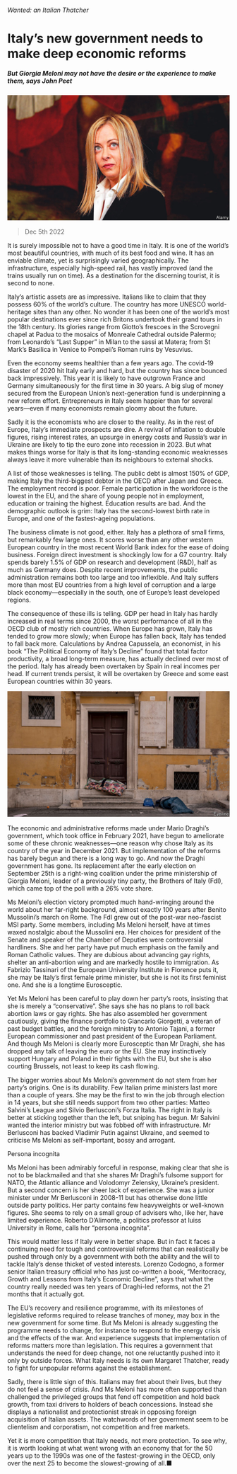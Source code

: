 ###### Wanted: an Italian Thatcher

# Italy’s new government needs to make deep economic reforms 

##### But Giorgia Meloni may not have the desire or the experience to make them, says John Peet 

![image](images/20221210_SRP033.jpg) 

> Dec 5th 2022 

It is surely impossible not to have a good time in Italy. It is one of the world’s most beautiful countries, with much of its best food and wine. It has an enviable climate, yet is surprisingly varied geographically. The infrastructure, especially high-speed rail, has vastly improved (and the trains usually run on time). As a destination for the discerning tourist, it is second to none.

Italy’s artistic assets are as impressive. Italians like to claim that they possess 60% of the world’s culture. The country has more UNESCO world-heritage sites than any other. No wonder it has been one of the world’s most popular destinations ever since rich Britons undertook their grand tours in the 18th century. Its glories range from Giotto’s frescoes in the Scrovegni chapel at Padua to the mosaics of Monreale Cathedral outside Palermo; from Leonardo’s “Last Supper” in Milan to the sassi at Matera; from St Mark’s Basilica in Venice to Pompeii’s Roman ruins by Vesuvius.

Even the economy seems healthier than a few years ago. The covid-19 disaster of 2020 hit Italy early and hard, but the country has since bounced back impressively. This year it is likely to have outgrown France and Germany simultaneously for the first time in 30 years. A big slug of money secured from the European Union’s next-generation fund is underpinning a new reform effort. Entrepreneurs in Italy seem happier than for several years—even if many economists remain gloomy about the future.

Sadly it is the economists who are closer to the reality. As in the rest of Europe, Italy’s immediate prospects are dire. A revival of inflation to double figures, rising interest rates, an upsurge in energy costs and Russia’s war in Ukraine are likely to tip the euro zone into recession in 2023. But what makes things worse for Italy is that its long-standing economic weaknesses always leave it more vulnerable than its neighbours to external shocks.

A list of those weaknesses is telling. The public debt is almost 150% of GDP, making Italy the third-biggest debtor in the OECD after Japan and Greece. The employment record is poor. Female participation in the workforce is the lowest in the EU, and the share of young people not in employment, education or training the highest. Education results are bad. And the demographic outlook is grim: Italy has the second-lowest birth rate in Europe, and one of the fastest-ageing populations. 

The business climate is not good, either. Italy has a plethora of small firms, but remarkably few large ones. It scores worse than any other western European country in the most recent World Bank index for the ease of doing business. Foreign direct investment is shockingly low for a G7 country. Italy spends barely 1.5% of GDP on research and development (R&amp;D), half as much as Germany does. Despite recent improvements, the public administration remains both too large and too inflexible. And Italy suffers more than most EU countries from a high level of corruption and a large black economy—especially in the south, one of Europe’s least developed regions.

The consequence of these ills is telling. GDP per head in Italy has hardly increased in real terms since 2000, the worst performance of all in the OECD club of mostly rich countries. When Europe has grown, Italy has tended to grow more slowly; when Europe has fallen back, Italy has tended to fall back more. Calculations by Andrea Capussela, an economist, in his book “The Political Economy of Italy’s Decline” found that total factor productivity, a broad long-term measure, has actually declined over most of the period. Italy has already been overtaken by Spain in real incomes per head. If current trends persist, it will be overtaken by Greece and some east European countries within 30 years.

![image](images/20221210_SRP038.jpg) 


The economic and administrative reforms made under Mario Draghi’s government, which took office in February 2021, have begun to ameliorate some of these chronic weaknesses—one reason why  chose Italy as its country of the year in December 2021. But implementation of the reforms has barely begun and there is a long way to go. And now the Draghi government has gone. Its replacement after the early election on September 25th is a right-wing coalition under the prime ministership of Giorgia Meloni, leader of a previously tiny party, the Brothers of Italy (FdI), which came top of the poll with a 26% vote share.

Ms Meloni’s election victory prompted much hand-wringing around the world about her far-right background, almost exactly 100 years after Benito Mussolini’s march on Rome. The FdI grew out of the post-war neo-fascist MSI party. Some members, including Ms Meloni herself, have at times waxed nostalgic about the Mussolini era. Her choices for president of the Senate and speaker of the Chamber of Deputies were controversial hardliners. She and her party have put much emphasis on the family and Roman Catholic values. They are dubious about advancing gay rights, shelter an anti-abortion wing and are markedly hostile to immigration. As Fabrizio Tassinari of the European University Institute in Florence puts it, she may be Italy’s first female prime minister, but she is not its first feminist one. And she is a longtime Eurosceptic.

Yet Ms Meloni has been careful to play down her party’s roots, insisting that she is merely a “conservative”. She says she has no plans to roll back abortion laws or gay rights. She has also assembled her government cautiously, giving the finance portfolio to Giancarlo Giorgetti, a veteran of past budget battles, and the foreign ministry to Antonio Tajani, a former European commissioner and past president of the European Parliament. And though Ms Meloni is clearly more Eurosceptic than Mr Draghi, she has dropped any talk of leaving the euro or the EU. She may instinctively support Hungary and Poland in their fights with the EU, but she is also courting Brussels, not least to keep its cash flowing.

The bigger worries about Ms Meloni’s government do not stem from her party’s origins. One is its durability. Few Italian prime ministers last more than a couple of years. She may be the first to win the job through election in 14 years, but she still needs support from two other parties: Matteo Salvini’s League and Silvio Berlusconi’s Forza Italia. The right in Italy is better at sticking together than the left, but sniping has begun. Mr Salvini wanted the interior ministry but was fobbed off with infrastructure. Mr Berlusconi has backed Vladimir Putin against Ukraine, and seemed to criticise Ms Meloni as self-important, bossy and arrogant.

Persona incognita

Ms Meloni has been admirably forceful in response, making clear that she is not to be blackmailed and that she shares Mr Draghi’s fulsome support for NATO, the Atlantic alliance and Volodomyr Zelensky, Ukraine’s president. But a second concern is her sheer lack of experience. She was a junior minister under Mr Berlusconi in 2008-11 but has otherwise done little outside party politics. Her party contains few heavyweights or well-known figures. She seems to rely on a small group of advisers who, like her, have limited experience. Roberto D’Alimonte, a politics professor at luiss University in Rome, calls her “persona incognita”.


This would matter less if Italy were in better shape. But in fact it faces a continuing need for tough and controversial reforms that can realistically be pushed through only by a government with both the ability and the will to tackle Italy’s dense thicket of vested interests. Lorenzo Codogno, a former senior Italian treasury official who has just co-written a book, “Meritocracy, Growth and Lessons from Italy’s Economic Decline”, says that what the country really needed was ten years of Draghi-led reforms, not the 21 months that it actually got. 

The EU’s recovery and resilience programme, with its milestones of legislative reforms required to release tranches of money, may box in the new government for some time. But Ms Meloni is already suggesting the programme needs to change, for instance to respond to the energy crisis and the effects of the war. And experience suggests that implementation of reforms matters more than legislation. This requires a government that understands the need for deep change, not one reluctantly pushed into it only by outside forces. What Italy needs is its own Margaret Thatcher, ready to fight for unpopular reforms against the establishment. 

Sadly, there is little sign of this. Italians may fret about their lives, but they do not feel a sense of crisis. And Ms Meloni has more often supported than challenged the privileged groups that fend off competition and hold back growth, from taxi drivers to holders of beach concessions. Instead she displays a nationalist and protectionist streak in opposing foreign acquisition of Italian assets. The watchwords of her government seem to be clientelism and corporatism, not competition and free markets.

Yet it is more competition that Italy needs, not more protection. To see why, it is worth looking at what went wrong with an economy that for the 50 years up to the 1990s was one of the fastest-growing in the OECD, only over the next 25 to become the slowest-growing of all.■

